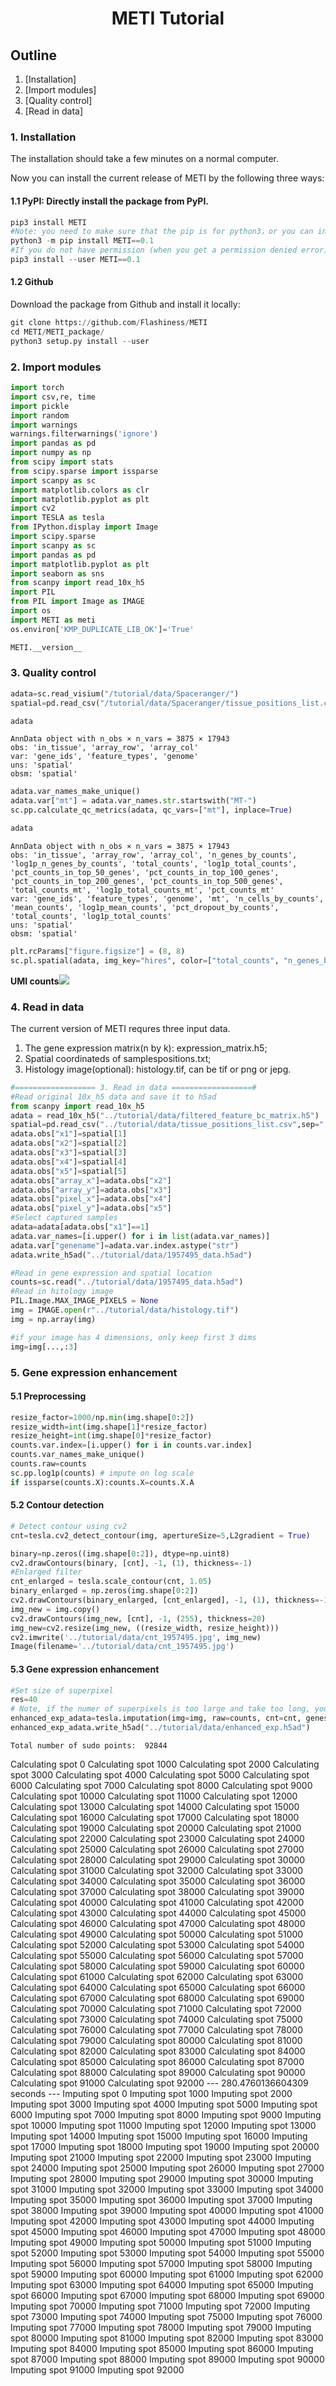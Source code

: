 
<h1><center>METI Tutorial</center></h1>

## Outline
1. [Installation]
2. [Import modules]
3. [Quality control]
4. [Read in data]

### 1. Installation
The installation should take a few minutes on a normal computer. 

Now you can install the current release of METI by the following three ways:
#### 1.1 PyPI: Directly install the package from PyPI.


```python
pip3 install METI
#Note: you need to make sure that the pip is for python3，or you can install METI by
python3 -m pip install METI==0.1
#If you do not have permission (when you get a permission denied error), you can install METI by
pip3 install --user METI==0.1
```
#### 1.2 Github
Download the package from Github and install it locally:


```python
git clone https://github.com/Flashiness/METI
cd METI/METI_package/
python3 setup.py install --user
```

### 2. Import modules

```python
import torch
import csv,re, time
import pickle
import random
import warnings
warnings.filterwarnings('ignore')
import pandas as pd
import numpy as np
from scipy import stats
from scipy.sparse import issparse
import scanpy as sc
import matplotlib.colors as clr
import matplotlib.pyplot as plt
import cv2
import TESLA as tesla
from IPython.display import Image
import scipy.sparse
import scanpy as sc
import pandas as pd
import matplotlib.pyplot as plt
import seaborn as sns
from scanpy import read_10x_h5
import PIL
from PIL import Image as IMAGE
import os
import METI as meti
os.environ['KMP_DUPLICATE_LIB_OK']='True'
```

```python
METI.__version__
```
### 3. Quality control
```python
adata=sc.read_visium("/tutorial/data/Spaceranger/")
spatial=pd.read_csv("/tutorial/data/Spaceranger/tissue_positions_list.csv",sep=",",header=None,na_filter=False,index_col=0)

adata
```
    AnnData object with n_obs × n_vars = 3875 × 17943
    obs: 'in_tissue', 'array_row', 'array_col'
    var: 'gene_ids', 'feature_types', 'genome'
    uns: 'spatial'
    obsm: 'spatial'

```python
adata.var_names_make_unique()
adata.var["mt"] = adata.var_names.str.startswith("MT-")
sc.pp.calculate_qc_metrics(adata, qc_vars=["mt"], inplace=True)

adata
```
    AnnData object with n_obs × n_vars = 3875 × 17943
    obs: 'in_tissue', 'array_row', 'array_col', 'n_genes_by_counts', 'log1p_n_genes_by_counts', 'total_counts', 'log1p_total_counts', 'pct_counts_in_top_50_genes', 'pct_counts_in_top_100_genes', 'pct_counts_in_top_200_genes', 'pct_counts_in_top_500_genes', 'total_counts_mt', 'log1p_total_counts_mt', 'pct_counts_mt'
    var: 'gene_ids', 'feature_types', 'genome', 'mt', 'n_cells_by_counts', 'mean_counts', 'log1p_mean_counts', 'pct_dropout_by_counts', 'total_counts', 'log1p_total_counts'
    uns: 'spatial'
    obsm: 'spatial'

```python
plt.rcParams["figure.figsize"] = (8, 8)
sc.pl.spatial(adata, img_key="hires", color=["total_counts", "n_genes_by_counts"], size = 1.5, save = 'UMI_count.png')
```

**UMI counts**![](./sample_results/showUMI_count.png)


### 4. Read in data
The current version of METI requres three input data.
1. The gene expression matrix(n by k): expression_matrix.h5;
2. Spatial coordinateds of samplespositions.txt;
3. Histology image(optional): histology.tif, can be tif or png or jepg.

```python
#================== 3. Read in data ==================#
#Read original 10x_h5 data and save it to h5ad
from scanpy import read_10x_h5
adata = read_10x_h5("../tutorial/data/filtered_feature_bc_matrix.h5")
spatial=pd.read_csv("../tutorial/data/tissue_positions_list.csv",sep=",",header=None,na_filter=False,index_col=0) 
adata.obs["x1"]=spatial[1]
adata.obs["x2"]=spatial[2]
adata.obs["x3"]=spatial[3]
adata.obs["x4"]=spatial[4]
adata.obs["x5"]=spatial[5] 
adata.obs["array_x"]=adata.obs["x2"]
adata.obs["array_y"]=adata.obs["x3"]
adata.obs["pixel_x"]=adata.obs["x4"]
adata.obs["pixel_y"]=adata.obs["x5"]
#Select captured samples
adata=adata[adata.obs["x1"]==1]
adata.var_names=[i.upper() for i in list(adata.var_names)]
adata.var["genename"]=adata.var.index.astype("str")
adata.write_h5ad("../tutorial/data/1957495_data.h5ad")

#Read in gene expression and spatial location
counts=sc.read("../tutorial/data/1957495_data.h5ad")
#Read in hitology image
PIL.Image.MAX_IMAGE_PIXELS = None
img = IMAGE.open(r"../tutorial/data/histology.tif") 
img = np.array(img)

#if your image has 4 dimensions, only keep first 3 dims
img=img[...,:3]
```

### 5. Gene expression enhancement
#### 5.1 Preprocessing
```python
resize_factor=1000/np.min(img.shape[0:2])
resize_width=int(img.shape[1]*resize_factor)
resize_height=int(img.shape[0]*resize_factor)
counts.var.index=[i.upper() for i in counts.var.index]
counts.var_names_make_unique()
counts.raw=counts
sc.pp.log1p(counts) # impute on log scale
if issparse(counts.X):counts.X=counts.X.A
```
#### 5.2 Contour detection
```python
# Detect contour using cv2
cnt=tesla.cv2_detect_contour(img, apertureSize=5,L2gradient = True)

binary=np.zeros((img.shape[0:2]), dtype=np.uint8)
cv2.drawContours(binary, [cnt], -1, (1), thickness=-1)
#Enlarged filter
cnt_enlarged = tesla.scale_contour(cnt, 1.05)
binary_enlarged = np.zeros(img.shape[0:2])
cv2.drawContours(binary_enlarged, [cnt_enlarged], -1, (1), thickness=-1)
img_new = img.copy()
cv2.drawContours(img_new, [cnt], -1, (255), thickness=20)
img_new=cv2.resize(img_new, ((resize_width, resize_height)))
cv2.imwrite('../tutorial/data/cnt_1957495.jpg', img_new)
Image(filename='../tutorial/data/cnt_1957495.jpg')
```

#### 5.3 Gene expression enhancement
```python
#Set size of superpixel
res=40
# Note, if the numer of superpixels is too large and take too long, you can increase the res to 100
enhanced_exp_adata=tesla.imputation(img=img, raw=counts, cnt=cnt, genes=counts.var.index.tolist(), shape="None", res=res, s=1, k=2, num_nbs=10)
enhanced_exp_adata.write_h5ad("../tutorial/data/enhanced_exp.h5ad")
```
    Total number of sudo points:  92844
Calculating spot 0
Calculating spot 1000
Calculating spot 2000
Calculating spot 3000
Calculating spot 4000
Calculating spot 5000
Calculating spot 6000
Calculating spot 7000
Calculating spot 8000
Calculating spot 9000
Calculating spot 10000
Calculating spot 11000
Calculating spot 12000
Calculating spot 13000
Calculating spot 14000
Calculating spot 15000
Calculating spot 16000
Calculating spot 17000
Calculating spot 18000
Calculating spot 19000
Calculating spot 20000
Calculating spot 21000
Calculating spot 22000
Calculating spot 23000
Calculating spot 24000
Calculating spot 25000
Calculating spot 26000
Calculating spot 27000
Calculating spot 28000
Calculating spot 29000
Calculating spot 30000
Calculating spot 31000
Calculating spot 32000
Calculating spot 33000
Calculating spot 34000
Calculating spot 35000
Calculating spot 36000
Calculating spot 37000
Calculating spot 38000
Calculating spot 39000
Calculating spot 40000
Calculating spot 41000
Calculating spot 42000
Calculating spot 43000
Calculating spot 44000
Calculating spot 45000
Calculating spot 46000
Calculating spot 47000
Calculating spot 48000
Calculating spot 49000
Calculating spot 50000
Calculating spot 51000
Calculating spot 52000
Calculating spot 53000
Calculating spot 54000
Calculating spot 55000
Calculating spot 56000
Calculating spot 57000
Calculating spot 58000
Calculating spot 59000
Calculating spot 60000
Calculating spot 61000
Calculating spot 62000
Calculating spot 63000
Calculating spot 64000
Calculating spot 65000
Calculating spot 66000
Calculating spot 67000
Calculating spot 68000
Calculating spot 69000
Calculating spot 70000
Calculating spot 71000
Calculating spot 72000
Calculating spot 73000
Calculating spot 74000
Calculating spot 75000
Calculating spot 76000
Calculating spot 77000
Calculating spot 78000
Calculating spot 79000
Calculating spot 80000
Calculating spot 81000
Calculating spot 82000
Calculating spot 83000
Calculating spot 84000
Calculating spot 85000
Calculating spot 86000
Calculating spot 87000
Calculating spot 88000
Calculating spot 89000
Calculating spot 90000
Calculating spot 91000
Calculating spot 92000
--- 280.4760136604309 seconds ---
Imputing spot 0
Imputing spot 1000
Imputing spot 2000
Imputing spot 3000
Imputing spot 4000
Imputing spot 5000
Imputing spot 6000
Imputing spot 7000
Imputing spot 8000
Imputing spot 9000
Imputing spot 10000
Imputing spot 11000
Imputing spot 12000
Imputing spot 13000
Imputing spot 14000
Imputing spot 15000
Imputing spot 16000
Imputing spot 17000
Imputing spot 18000
Imputing spot 19000
Imputing spot 20000
Imputing spot 21000
Imputing spot 22000
Imputing spot 23000
Imputing spot 24000
Imputing spot 25000
Imputing spot 26000
Imputing spot 27000
Imputing spot 28000
Imputing spot 29000
Imputing spot 30000
Imputing spot 31000
Imputing spot 32000
Imputing spot 33000
Imputing spot 34000
Imputing spot 35000
Imputing spot 36000
Imputing spot 37000
Imputing spot 38000
Imputing spot 39000
Imputing spot 40000
Imputing spot 41000
Imputing spot 42000
Imputing spot 43000
Imputing spot 44000
Imputing spot 45000
Imputing spot 46000
Imputing spot 47000
Imputing spot 48000
Imputing spot 49000
Imputing spot 50000
Imputing spot 51000
Imputing spot 52000
Imputing spot 53000
Imputing spot 54000
Imputing spot 55000
Imputing spot 56000
Imputing spot 57000
Imputing spot 58000
Imputing spot 59000
Imputing spot 60000
Imputing spot 61000
Imputing spot 62000
Imputing spot 63000
Imputing spot 64000
Imputing spot 65000
Imputing spot 66000
Imputing spot 67000
Imputing spot 68000
Imputing spot 69000
Imputing spot 70000
Imputing spot 71000
Imputing spot 72000
Imputing spot 73000
Imputing spot 74000
Imputing spot 75000
Imputing spot 76000
Imputing spot 77000
Imputing spot 78000
Imputing spot 79000
Imputing spot 80000
Imputing spot 81000
Imputing spot 82000
Imputing spot 83000
Imputing spot 84000
Imputing spot 85000
Imputing spot 86000
Imputing spot 87000
Imputing spot 88000
Imputing spot 89000
Imputing spot 90000
Imputing spot 91000
Imputing spot 92000















